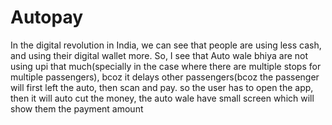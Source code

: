 # Autopay
In the digital revolution in India, we can see that people are using less cash, and using their digital wallet more. So, I see that Auto wale bhiya are not using upi that much(specially in the case where there are multiple stops for multiple passengers), bcoz it delays other passengers(bcoz the passenger will first left the auto, then scan and pay. so the user has to open the app, then it will auto cut the money, the auto wale have small screen which will show them the payment amount
